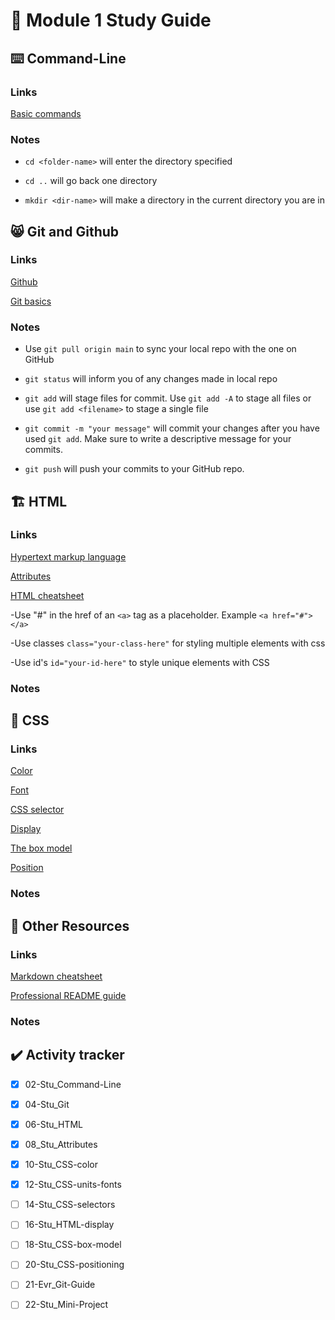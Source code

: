 # 📝 Module 1 Study Guide
 
## ⌨️ Command-Line

### Links
[Basic commands](https://developer.mozilla.org/en-US/docs/Learn/Tools_and_testing/Understanding_client-side_tools/Command_line#basic_built-in_terminal_commands)

### Notes

- `cd <folder-name>` will enter the directory specified

- `cd ..` will go back one directory

- `mkdir <dir-name>` will make a directory in the current directory you are in

## 😸 Git and Github

### Links

[Github](https://docs.github.com/en/get-started/quickstart/hello-world)

[Git basics](https://www.atlassian.com/git)

### Notes

- Use `git pull origin main` to sync your local repo with the one on GitHub

- `git status` will inform you of any changes made in local repo

- `git add` will stage files for commit. Use `git add -A` to stage all files or use `git add <filename>` to stage a single file

- `git commit -m "your message"` will commit your changes after you have used `git add`. Make sure to write a descriptive message for your commits.

- `git push` will push your commits to your GitHub repo.

## 🏗️ HTML

### Links

[Hypertext markup language](https://developer.mozilla.org/en-US/docs/Web/HTML)

[Attributes](https://developer.mozilla.org/en-US/docs/Glossary/Attribute)

[HTML cheatsheet](https://coding-boot-camp.github.io/full-stack/html/html-cheatsheet)

-Use "#" in the href of an `<a>` tag as a placeholder. Example `<a href="#"></a>`

-Use classes `class="your-class-here"` for styling multiple elements with css

-Use id's `id="your-id-here"` to style unique elements with CSS

### Notes

## 🎨 CSS

### Links

[Color](https://developer.mozilla.org/en-US/docs/Web/CSS/color)

[Font](https://developer.mozilla.org/en-US/docs/Web/CSS/font)

[CSS selector](https://developer.mozilla.org/en-US/docs/Glossary/CSS_Selector)

[Display](https://developer.mozilla.org/en-US/docs/Web/CSS/display)

[The box model](https://developer.mozilla.org/en-US/docs/Learn/CSS/Building_blocks/The_box_model)

[Position](https://developer.mozilla.org/en-US/docs/Web/CSS/position)

### Notes

## 📓 Other Resources

### Links

[Markdown cheatsheet](https://www.markdownguide.org/cheat-sheet/)

[Professional README guide](https://coding-boot-camp.github.io/full-stack/github/professional-readme-guide)


### Notes

## ✔️ Activity tracker
- [x] 02-Stu_Command-Line

- [x] 04-Stu_Git

- [x] 06-Stu_HTML

- [x] 08_Stu_Attributes

- [x] 10-Stu_CSS-color

- [x] 12-Stu_CSS-units-fonts

- [ ] 14-Stu_CSS-selectors

- [ ] 16-Stu_HTML-display

- [ ] 18-Stu_CSS-box-model

- [ ] 20-Stu_CSS-positioning
 
- [ ] 21-Evr_Git-Guide

- [ ] 22-Stu_Mini-Project
